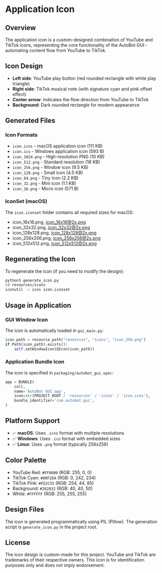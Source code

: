 # Application Icon

## Overview
The application icon is a custom-designed combination of YouTube and TikTok icons, representing the core functionality of the AutoBot GUI - automating content flow from YouTube to TikTok.

## Icon Design
- **Left side**: YouTube play button (red rounded rectangle with white play triangle)
- **Right side**: TikTok musical note (with signature cyan and pink offset effect)
- **Center arrow**: Indicates the flow direction from YouTube to TikTok
- **Background**: Dark rounded rectangle for modern appearance

## Generated Files

### Icon Formats
- `icon.icns` - macOS application icon (111 KB)
- `icon.ico` - Windows application icon (593 B)
- `icon_1024.png` - High-resolution PNG (10 KB)
- `icon_512.png` - Standard resolution (18 KB)
- `icon_256.png` - Window icon (9.5 KB)
- `icon_128.png` - Small icon (4.5 KB)
- `icon_64.png` - Tiny icon (2.2 KB)
- `icon_32.png` - Mini icon (1.1 KB)
- `icon_16.png` - Micro icon (571 B)

### IconSet (macOS)
The `icon.iconset` folder contains all required sizes for macOS:
- icon_16x16.png, icon_16x16@2x.png
- icon_32x32.png, icon_32x32@2x.png
- icon_128x128.png, icon_128x128@2x.png
- icon_256x256.png, icon_256x256@2x.png
- icon_512x512.png, icon_512x512@2x.png

## Regenerating the Icon

To regenerate the icon (if you need to modify the design):

```bash
python3 generate_icon.py
cd resources/icons
iconutil -c icns icon.iconset
```

## Usage in Application

### GUI Window Icon
The icon is automatically loaded in `gui_main.py`:
```python
icon_path = resource_path("resources", "icons", "icon_256.png")
if Path(icon_path).exists():
    self.setWindowIcon(QIcon(icon_path))
```

### Application Bundle Icon
The icon is specified in `packaging/autobot_gui.spec`:
```python
app = BUNDLE(
    coll,
    name='AutoBot GUI.app',
    icon=str(PROJECT_ROOT / 'resources' / 'icons' / 'icon.icns'),
    bundle_identifier='com.autobot.gui',
)
```

## Platform Support
- ✅ **macOS**: Uses `.icns` format with multiple resolutions
- ✅ **Windows**: Uses `.ico` format with embedded sizes
- ✅ **Linux**: Uses `.png` format (typically 256x256)

## Color Palette
- YouTube Red: `#FF0000` (RGB: 255, 0, 0)
- TikTok Cyan: `#00F2EA` (RGB: 0, 242, 234)
- TikTok Pink: `#FE2C55` (RGB: 254, 44, 85)
- Background: `#282832` (RGB: 40, 40, 50)
- White: `#FFFFFF` (RGB: 255, 255, 255)

## Design Files
The icon is generated programmatically using PIL (Pillow). The generation script is `generate_icon.py` in the project root.

## License
The icon design is custom-made for this project. YouTube and TikTok are trademarks of their respective owners. This icon is for identification purposes only and does not imply endorsement.

